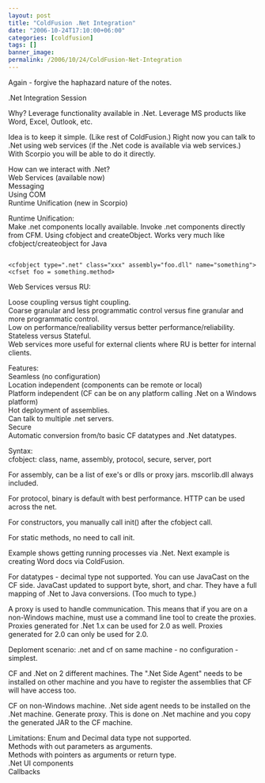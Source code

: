 ```yaml
---
layout: post
title: "ColdFusion .Net Integration"
date: "2006-10-24T17:10:00+06:00"
categories: [coldfusion]
tags: []
banner_image: 
permalink: /2006/10/24/ColdFusion-Net-Integration
---
```


Again - forgive the haphazard nature of the notes.

.Net Integration Session

Why? Leverage functionality available in .Net. Leverage MS products like Word, Excel, Outlook, etc.

Idea is to keep it simple. (Like rest of ColdFusion.) Right now you can talk to .Net using web services (if the .Net code is available via web services.) With Scorpio you will be able to do it directly.

How can we interact with .Net?<br>
Web Services (available now)<br>
Messaging<br>
Using COM<br>
Runtime Unification (new in Scorpio)<br>

Runtime Unification:<br>
Make .net components locally available. Invoke .net components directly from CFM.
Using cfobject and createObject. Works very much like cfobject/createobject for Java

<code>
&lt;cfobject type=".net" class="xxx" assembly="foo.dll" name="something"&gt;
&lt;cfset foo = something.method&gt;
</code>

Web Services versus RU:

Loose coupling versus tight coupling.<br>
Coarse granular and less programmatic control versus fine granular and more programmatic control.<br>
Low on performance/realiability versus better performance/reliability.<br>
Stateless versus Stateful.<br>
Web services more useful for external clients where RU is better for internal clients.

Features:<br>
Seamless (no configuration)<br>
Location independent (components can be remote or local)<br>
Platform independent (CF can be on any platform calling .Net on a Windows platform)<br>
Hot deployment of assemblies.<br>
Can talk to multiple .net servers.<br>
Secure<br>
Automatic conversion from/to basic CF datatypes and .Net datatypes.

Syntax:<br>
cfobject: class, name, assembly, protocol, secure, server, port

For assembly, can be a list of exe's or dlls or proxy jars. mscorlib.dll always included. 

For protocol, binary is default with best performance. HTTP can be used across the net. 

For constructors, you manually call init() after the cfobject call.

For static methods, no need to call init. 

Example shows getting running processes via .Net. Next example is creating Word docs via ColdFusion.

For datatypes - decimal type not supported. You can use JavaCast on the CF side. JavaCast updated to support byte, short, and char. They have a full mapping of .Net to Java conversions. (Too much to type.)

A proxy is used to handle communication. This means that if you are on a non-Windows machine, must use a command line tool to create the proxies. Proxies generated for .Net 1.x can be used for 2.0 as well. Proxies generated for 2.0 can only be used for 2.0.

Deploment scenario: .net and cf on same machine - no configuration - simplest.

CF and .Net on 2 different machines. The ".Net Side Agent" needs to be installed on other machine and you have to register the assemblies that CF will have access too.

CF on non-Windows machine. .Net side agent needs to be installed on the .Net machine. Generate proxy. This is done on .Net machine and you copy the generated JAR to the CF machine.

Limitations:
Enum and Decimal data type not supported.<br>
Methods with out parameters as arguments. <br>
Methods with pointers as arguments or return type.<br>
.Net UI components<br>
Callbacks